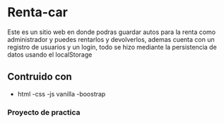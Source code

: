 # Renta-car

Este es un sitio web en donde podras guardar autos para la renta como administrador y puedes rentarlos y devolverlos, ademas cuenta con un registro de usuarios y un login, todo se hizo mediante la persistencia de datos usando el localStorage

## Contruido con 

- html
-css
-js vanilla
-boostrap

### Proyecto de practica